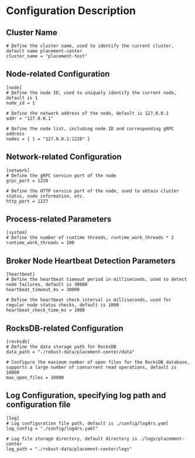 # Configuration Description
## Cluster Name
```
# Define the cluster name, used to identify the current cluster, default name placement-center
cluster_name = "placement-test"
```

## Node-related Configuration
```
[node]
# Define the node ID, used to uniquely identify the current node, default is 1
node_id = 1

# Define the network address of the node, default is 127.0.0.1
addr = "127.0.0.1"

# Define the node list, including node ID and corresponding gRPC address
nodes = { 1 = "127.0.0.1:1228" }
```

## Network-related Configuration
```
[network]
# Define the gRPC service port of the node
grpc_port = 1228

# Define the HTTP service port of the node, used to obtain cluster status, node information, etc.
http_port = 1227
```

## Process-related Parameters
```
[system]
# Define the number of runtime threads, runtime_work_threads * 2
runtime_work_threads = 100
```

## Broker Node Heartbeat Detection Parameters
```
[heartbeat]
# Define the heartbeat timeout period in milliseconds, used to detect node failures, default is 30000
heartbeat_timeout_ms = 30000

# Define the heartbeat check interval in milliseconds, used for regular node status checks, default is 1000
heartbeat_check_time_ms = 1000
```

## RocksDB-related Configuration
```
[rocksdb]
# Define the data storage path for RocksDB
data_path = "./robust-data/placement-center/data"

# Configure the maximum number of open files for the RocksDB database, supports a large number of concurrent read operations, default is 10000
max_open_files = 10000
```

## Log Configuration, specifying log path and configuration file
```
[log]
# Log configuration file path, default is ./config/log4rs.yaml
log_config = "./config/log4rs.yaml"

# Log file storage directory, default directory is ./logs/placement-center
log_path = "./robust-data/placement-center/logs"
```
